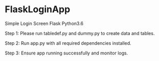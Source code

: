 # FlaskLoginApp
Simple Login Screen Flask Python3.6


Step 1:
Please run tabledef.py and dummy.py to create data and tables.

Step 2:
Run app.py with all required dependencies installed.

Step 3:
Ensure app running successfully and monitor logs.
